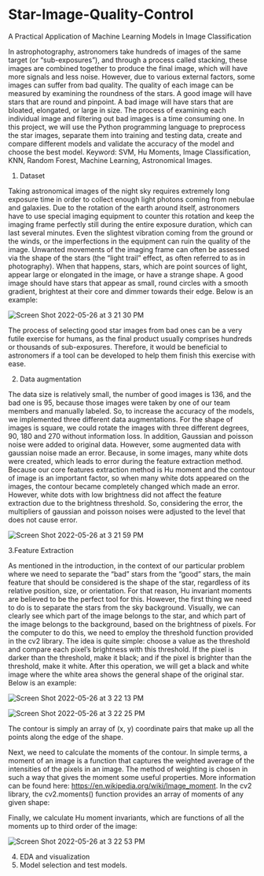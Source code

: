 # Star-Image-Quality-Control
A Practical Application of Machine Learning Models in Image Classification


In astrophotography, astronomers take hundreds of
images of the same target (or “sub-exposures”), and through a
process called stacking, these images are combined together to
produce the final image, which will have more signals and less
noise. However, due to various external factors, some images can
suffer from bad quality. The quality of each image can be
measured by examining the roundness of the stars. A good image
will have stars that are round and pinpoint. A bad image will
have stars that are bloated, elongated, or large in size. The
process of examining each individual image and filtering out bad
images is a time consuming one. In this project, we will use the
Python programming language to preprocess the star images,
separate them into training and testing data, create and compare
different models and validate the accuracy of the model and
choose the best model.
Keyword: SVM, Hu Moments, Image Classification, KNN,
Random Forest, Machine Learning, Astronomical Images.

1. Dataset

Taking astronomical images of the night sky requires
extremely long exposure time in order to collect enough light
photons coming from nebulae and galaxies. Due to the
rotation of the earth around itself, astronomers have to use
special imaging equipment to counter this rotation and keep
the imaging frame perfectly still during the entire exposure
duration, which can last several minutes. Even the slightest
vibration coming from the ground or the winds, or the
imperfections in the equipment can ruin the quality of the
image. Unwanted movements of the imaging frame can often
be assessed via the shape of the stars (the “light trail” effect,
as often referred to as in photography). When that happens,
stars, which are point sources of light, appear large or
elongated in the image, or have a strange shape. A good
image should have stars that appear as small, round circles
with a smooth gradient, brightest at their core and dimmer
towards their edge. Below is an example:

![Screen Shot 2022-05-26 at 3 21 30 PM](https://user-images.githubusercontent.com/58579913/170589196-28701e6e-ebfb-49c7-a126-d0f761b31da3.png)

  The process of selecting good star images from bad ones can
  be a very futile exercise for humans, as the final product
  usually comprises hundreds or thousands of sub-exposures.
  Therefore, it would be beneficial to astronomers if a tool can
  be developed to help them finish this exercise with ease.

2. Data augmentation

The data size is relatively small, the number of good images
is 136, and the bad one is 95, because those images were
taken by one of our team members and manually labeled. So,
to increase the accuracy of the models, we implemented three
different data augmentations. For the shape of images is
square, we could rotate the images with three different
degrees, 90, 180 and 270 without information loss. In
addition, Gaussian and poisson noise were added to original
data. However, some augmented data with gaussian noise
made an error. Because, in some images, many white dots
were created, which leads to error during the feature
extraction method. Because our core features extraction
method is Hu moment and the contour of image is an
important factor, so when many white dots appeared on the
images, the contour became completely changed which made
an error. However, white dots with low brightness did not
affect the feature extraction due to the brightness threshold.
So, considering the error, the multipliers of gaussian and
poisson noises were adjusted to the level that does not cause
error.


![Screen Shot 2022-05-26 at 3 21 59 PM](https://user-images.githubusercontent.com/58579913/170589241-c8bdfd19-e4ca-48b5-b707-62fe5cbdfad2.png)

3.Feature Extraction

As mentioned in the introduction, in the context of our
particular problem where we need to separate the “bad” stars
from the “good” stars, the main feature that should be
considered is the shape of the star, regardless of its relative
position, size, or orientation. For that reason, Hu invariant
moments are believed to be the perfect tool for this.
However, the first thing we need to do is to separate the stars
from the sky background. Visually, we can clearly see which
part of the image belongs to the star, and which part of the
image belongs to the background, based on the brightness of
pixels. For the computer to do this, we need to employ the
threshold function provided in the cv2 library. The idea is
quite simple: choose a value as the threshold and compare
each pixel’s brightness with this threshold. If the pixel is
darker than the threshold, make it black; and if the pixel is
brighter than the threshold, make it white. After this
operation, we will get a black and white image where the
white area shows the general shape of the original star. Below
is an example:

![Screen Shot 2022-05-26 at 3 22 13 PM](https://user-images.githubusercontent.com/58579913/170589261-c1ad902f-e36b-40e1-ab35-8a3565e3037e.png)


![Screen Shot 2022-05-26 at 3 22 25 PM](https://user-images.githubusercontent.com/58579913/170589274-9cd6b9e6-ca0b-42f6-84de-7962c83b8d01.png)

The contour is simply an array of (x, y) coordinate pairs that
make up all the points along the edge of the shape.

Next, we need to calculate the moments of the contour. In
simple terms, a moment of an image is a function that
captures the weighted average of the intensities of the pixels
in an image. The method of weighting is chosen in such a way
that gives the moment some useful properties. More
information can be found here:
https://en.wikipedia.org/wiki/Image_moment. In the cv2
library, the cv2.moments() function provides an array of
moments of any given shape:

Finally, we calculate Hu moment invariants, which are
functions of all the moments up to third order of the image:

![Screen Shot 2022-05-26 at 3 22 53 PM](https://user-images.githubusercontent.com/58579913/170589306-4da2370f-34ab-4eff-b74a-2de668da8cd9.png)

4. EDA and visualization
5. Model selection and test models.
